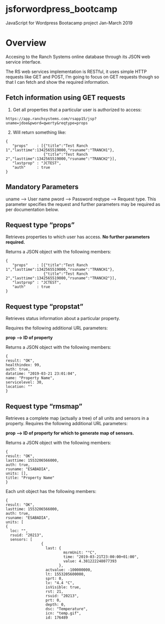 # jsforwordpress_bootcamp
JavaScript for Wordpress Bootacamp project Jan-March 2019

# Overview
Accesing to the Ranch Systems online database through its JSON web service interface. 

The RS web services implementation is RESTful, it uses simple HTTP requests like GET and POST, I’m going to focus on GET requests though so that I can fetch and show the required information.

## Fetch information using GET requests

1. Get all properties that a particular user is authorized to access:
```
https://app.ranchsystems.com/rsapp15/jsp?uname=jdoe&pword=qwerty&reqtype=props
```

2. Will return something like:

```
{  
   "props"    : [{"title":"Test Ranch 1","lasttime":1342565519000,"rsuname":"TRANCH1"},
                 {"title":"Test Ranch 2","lasttime":1342565519000,"rsuname":"TRANCH2"}],
   "lastprop" : "JCTEST",
   "auth"     : true
}
```

## Mandatory Parameters

uname --> User name
pword --> Password
reqtype --> Request type. This parameter specifies the request and further parameters may be required as per documentation below.

## Request type “props”

Retrieves properties to which user has access.
**No further parameters required.**

Returns a JSON object with the following members:

```
{  
   "props"    : [{"title":"Test Ranch 1","lasttime":1342565519000,"rsuname":"TRANCH1"},
                 {"title":"Test Ranch 2","lasttime":1342565519000,"rsuname":"TRANCH2"}],
   "lastprop" : "JCTEST",
   "auth"     : true
}
```

## Request type “propstat”

Retrieves status information about a particular property.

Requires the following additional URL parameters:

**prop --> ID of property**

Returns a JSON object with the following members:

```
{
result: "OK",
healthindex: 99,
auth: true,
datatime: "2019-03-21 23:01:04",
name: "Property Name",
servicelevel: 30,
location: ""
}
```

## Request type “rmsmap”

Retrieves a complete map (actually a tree) of all units and sensors in a property.
Requires the following additional URL parameters:

**prop --> ID of property for which to generate map of sensors.**

Returns a JSON object with the following members:

```
{
result: "OK",
lasttime: 1553206566000,
auth: true,
rsuname: "ESABADIA",
units: [],
title: "Property Name"
}
```

Each unit object has the following members:

```
{
result: "OK",
lasttime: 1553206566000,
auth: true,
rsuname: "ESABADIA",
units: [
{
  loc: "",
  rsuid: "20213",
  sensors: [
                {
                  last: {
                          msrmUnit: "°C",
                          time: "2019-03-21T23:00:00+01:00",
                          value: 4.381222248077393
                        },
                  actvalue: -100000000,
                  lt: 1553205600000,
                  sprt: 0,
                  lv: "4.4 °C",
                  isVisible: true,
                  rst: 21,
                  rsuid: "20213",
                  prt: 0,
                  depth: 0,
                  dsc: "Temperature",
                  icn: "temp.gif",
                  id: 176489
```